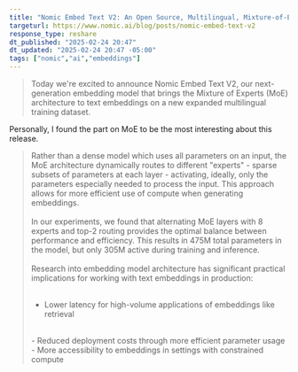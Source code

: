 ```yaml
---
title: "Nomic Embed Text V2: An Open Source, Multilingual, Mixture-of-Experts Embedding Model"
targeturl: https://www.nomic.ai/blog/posts/nomic-embed-text-v2
response_type: reshare
dt_published: "2025-02-24 20:47"
dt_updated: "2025-02-24 20:47 -05:00"
tags: ["nomic","ai","embeddings"]
---
```



> Today we're excited to announce Nomic Embed Text V2, our next-generation embedding model that brings the Mixture of Experts (MoE) architecture to text embeddings on a new expanded multilingual training dataset.

Personally, I found the part on MoE to be the most interesting about this release. 

> Rather than a dense model which uses all parameters on an input, the MoE architecture dynamically routes to different "experts" - sparse subsets of parameters at each layer - activating, ideally, only the parameters especially needed to process the input. This approach allows for more efficient use of compute when generating embeddings.  
> <br>
> In our experiments, we found that alternating MoE layers with 8 experts and top-2 routing provides the optimal balance between performance and efficiency. This results in 475M total parameters in the model, but only 305M active during training and inference.  
> <br>
Research into embedding model architecture has significant practical implications for working with text embeddings in production:  
> <br>
> - Lower latency for high-volume applications of embeddings like retrieval  
> <br>
> - Reduced deployment costs through more efficient parameter usage  
> <br>
> - More accessibility to embeddings in settings with constrained compute  